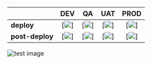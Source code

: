 |                 |                                                   DEV                                                    |                                                  QA                                                   |                                                   UAT                                                   |                                                   PROD                                                    |
|:----------------|:--------------------------------------------------------------------------------------------------------:|:-----------------------------------------------------------------------------------------------------:|:-------------------------------------------------------------------------------------------------------:|:---------------------------------------------------------------------------------------------------------:|
| **deploy**      |    [<img src="https://github.com/nckackerman/nckackerman.github.io/releases/tag/dev/dev-deploy.png">]    |   [<img src="https://github.com/nckackerman/nckackerman.github.io/releases/tag/qa/qa-deploy.png">]    |   [<img src="https://github.com/nckackerman/nckackerman.github.io/releases/tag/uat/uat-deploy.png">]    |   [<img src="https://github.com/nckackerman/nckackerman.github.io/releases/tag/prod/prod-deploy.png">]    |
| **post-deploy** | [<img src="https://github.com/nckackerman/nckackerman.github.io/releases/tag/dev/dev-post-deploy.png">]  | [<img src="https://github.com/nckackerman/nckackerman.github.io/releases/tag/qa/qa-post-deploy.png">] | [<img src="https://github.com/nckackerman/nckackerman.github.io/releases/tag/uat/uat-post-deploy.png">] | [<img src="https://github.com/nckackerman/nckackerman.github.io/releases/tag/prod/prod-post-deploy.png">] |


![test image](https://raster.shields.io/npm/v/express)
